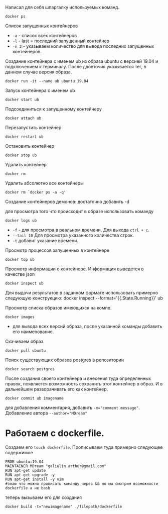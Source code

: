 Написал для себя шпаргалку используемых команд.

    docker ps
	
Список запущенных контейнеров

- `-a` - список всех контейнеров
- `-l` - last = последний запущенный контейнер
- `-n 2` - указываем количество для вывода последних запущенных контейнеров.

Создание контейнера с именем ub из образа ubuntu с версией 19.04 и подключением к терминалу. После двоеточия указывается тег, в данном случае версия образа.

    docker run -it --name ub ubuntu:19.04

	
Запуск контейнера с именем ub

    docker start ub
	
Подсоединиться к запущенному контейнеру

	docker attach ub
	
Перезапустить контейнер

	docker restart ub
	
Остановить контейнер

    docker stop ub
	
Удалить контейнер
	
    docker rm
	
Удалить абсолютно все контейнеры

	docker rm `docker ps -a -q'
	
Создание контейнеров демонов: достаточно добавить -d

для просмотра того что происходит в образе использовать команду 
    
	docker logs ub
	
- `-f` - для просмотра в реальном времени. Для выхода `ctrl + c`.
- `--tail 10` Для просмотра указанного количества строк.
- `-t` добавит указание времени.

Просмотр процессов запущенных в контейнере

    docker top ub
	
Просмотр информации о контейнере. Информация выведется в качестве json

    docker inspect ub
	
Для выдачи результатов в заданном формате использовать примерно следующую конструкцию:
docker inspect --format='{{.State.Running}}' ub

Просмотр списка образов имеющихся на компе.

    docker images

- для вывода всех версий образа, после указанной команды добавить его наименование.

Скачиваем образ.

    docker pull ubuntu 
	
Поиск существующих образов postgres в репозитории

    docker search postgres
	
После создания своего контейнера и внесения туда определенных правок, появляется возможность сохранить этот контейнер в образ. И в дальнейшем разворачивать его как контейнер.

    docker commit ub imagename
	
для добавления комментария, добавить `-m="comment message"`. Добавление автора `--author="MDream"`

Работаем с dockerfile.
======================

Создаем его `touch dockerfile`.
Прописываем туда примерно следующее содержимое

    FROM ubuntu:19.04
	MAINTAINER MDream "galiulin.arthur@gmail.com"
	RUN apt-get update
	RUN apt-get upgrade -y
	RUN apt-get install -y vim
	#знаю что можно прописать команду через && но мы смотрим возможности dockerfile а не bash

теперь вызываем его для создания 

    docker build -t="newimagename" ./filepath/dockerfile
